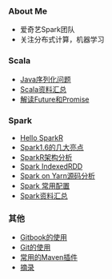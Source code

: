 ### About Me
- 爱奇艺Spark团队
- 关注分布式计算，机器学习

### Scala
- [Java序列化问题](gen/posts/Scala/Java序列化问题.html)
- [Scala资料汇总](gen/posts/Scala/Scala资料汇总.html)
- [解读Future和Promise](gen/posts/Scala/解读Future和Promise.html)

### Spark
- [Hello SparkR](gen/posts/Spark/Hello_SparkR.html)
- [Spark1.6的几大亮点](gen/posts/Spark/Spark1.6的几大亮点.html)
- [SparkR架构分析](gen/posts/Spark/SparkR架构分析.html)
- [Spark IndexedRDD](gen/posts/Spark/Spark_IndexedRDD.html)
- [Spark on Yarn源码分析](gen/posts/Spark/Spark_on_Yarn源码分析.html)
- [Spark 常用配置](gen/posts/Spark/Spark_常用配置.html)
- [Spark资料汇总](gen/posts/Spark/Spark资料汇总.html)

### 其他
- [Gitbook的使用](gen/posts/其他/Gitbook的使用.html)
- [Git的使用](gen/posts/其他/Git的使用.html)
- [常用的Maven插件](gen/posts/其他/常用的Maven插件.html)
- [摘录](gen/posts/其他/摘录.html)
